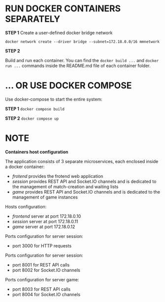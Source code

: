 # RUN DOCKER CONTAINERS SEPARATELY

**STEP 1**
Create a user-defined docker bridge network

`
docker network create --driver bridge --subnet=172.18.0.0/16 mmnetwork
`

**STEP 2**

Build and run each container. You can find the `docker build ...` and `docker run ...` commands inside the README.md file of each container folder.  


# ... OR USE DOCKER COMPOSE

Use docker-compose to start the entire system:

**STEP 1**
`
docker compose build
`

**STEP 2**
`
docker compose up
`

# NOTE

**Containers host configuration**

The application consists of 3 separate microservices, each enclosed inside a docker container:
- *frotend* provides the frotend web application
- *session* provides REST API and Socket.IO channels and is dedicated to the management of match-creation and waiting lists
- *game* provides REST API and Socket.IO channels and is dedicated to the management of game instances

Hosts configuration:
- *frontend* server at port 172.18.0.10
- *session* server at port 172.18.0.11
- *game* server at port 172.18.0.12

Ports configuration for server session:
- port 3000 for HTTP requests

Ports configuration for server session:
- port 8001 for REST API calls
- port 8002 for Socket.IO channels

Ports configuration for server game:
- port 8003 for REST API calls
- port 8004 for Socket.IO channels


